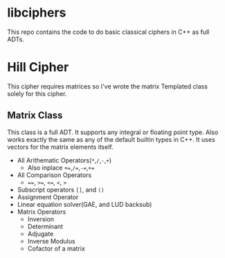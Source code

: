 # libciphers
This repo contains the code to do basic classical ciphers in C++ as full ADTs. 

# Hill Cipher
This cipher requires matrices so I've wrote the matrix Templated class solely for this cipher.

## Matrix Class
This class is a full ADT. It supports any integral or floating point type. Also works exactly the same as any of the default builtin types in C++. It uses vectors for the matrix elements itself.
- All Arithematic Operators(`*`,`/`,`-`,`+`)
  - Also inplace `+=`,`/=`,`-=`,`+=`
- All Comparison Operators
  - `==`, `>=`, `<=`, `<`, `>`
- Subscript operators `[]`, and `()`
- Assignment Operator
- Linear equation solver(GAE, and LUD backsub)
- Matrix Operators
  - Inversion
  - Determinant
  - Adjugate
  - Inverse Modulus
  - Cofactor of a matrix
    

